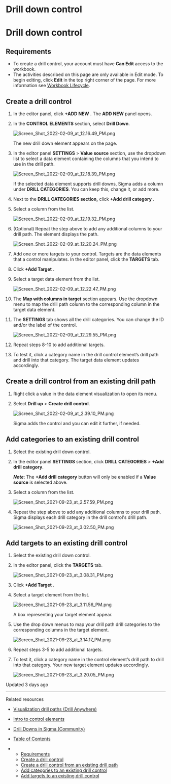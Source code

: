 # Drill down control

# Drill down control

## Requirements

* To create a drill control, your account must have **Can Edit** access to the workbook.
* The activities described on this page are only available in Edit mode. To begin editing, click **Edit** in the top right corner of the page. For more information see [Workbook Lifecycle](/docs/workbook-lifecycle-explore-draft-and-publish).

## Create a drill control

1. In the editor panel, click **+ADD NEW** .
   The **ADD NEW** panel opens.
2. In the **CONTROL** **ELEMENTS** section, select **Drill Down**.

   ![Screen_Shot_2022-02-09_at_12.16.49_PM.png](https://files.readme.io/b70a089-1.png)

   The new drill down element appears on the page.
3. In the editor panel **SETTINGS** > **Value source** section, use the dropdown list to select a data element containing the columns that you intend to use in the drill path.

   ![Screen_Shot_2022-02-09_at_12.18.39_PM.png](https://files.readme.io/89ba253-2.png)

   If the selected data element supports drill downs, Sigma adds a column under **DRILL CATEGORIES**. You can keep this, change it, or add more.
4. Next to the **DRILL CATEGORIES section,** click **+Add drill category** .
5. Select a column from the list.

   ![Screen_Shot_2022-02-09_at_12.19.32_PM.png](https://files.readme.io/8bc861d-3.png)
6. (Optional) Repeat the step above to add any additional columns to your drill path. The element displays the path.

   ![Screen_Shot_2022-02-09_at_12.20.24_PM.png](https://files.readme.io/14a992e-4.png)
7. Add one or more targets to your control. Targets are the data elements that a control manipulates. In the editor panel, click the **TARGETS** tab.
8. Click **+Add Target** .
9. Select a target data element from the list.

   ![Screen_Shot_2022-02-09_at_12.22.47_PM.png](https://files.readme.io/3e030de-5.png)
10. The **Map with columns in target** section appears. Use the dropdown menu to map the drill path column to the corresponding column in the target data element.
11. The **SETTINGS** tab shows all the drill categories. You can change the ID and/or the label of the control.

    ![Screen_Shot_2022-02-09_at_12.29.55_PM.png](https://files.readme.io/8686725-6.png)
12. Repeat steps 8-10 to add additional targets.
13. To test it, click a category name in the drill control element’s drill path and drill into that category. The target data element updates accordingly.

## Create a drill control from an existing drill path

1. Right click a value in the data element visualization to open its menu.
2. Select **Drill up** > **Create drill control**.

   ![Screen_Shot_2022-02-09_at_2.39.10_PM.png](https://files.readme.io/bccf652-7.png)

   Sigma adds the control and you can edit it further, if needed.

## Add categories to an existing drill control

1. Select the existing drill down control.
2. In the editor panel **SETTINGS** section, click **DRILL CATEGORIES** > **+Add drill category**.
     
    ***Note***: The **+Add drill category** button will only be enabled if a **Value source** is selected above.
3. Select a column from the list.

   ![Screen_Shot_2021-09-23_at_2.57.59_PM.png](https://files.readme.io/19f636d-8.png)
4. Repeat the step above to add any additional columns to your drill path. Sigma displays each drill category in the drill control's drill path.

   ![Screen_Shot_2021-09-23_at_3.02.50_PM.png](https://files.readme.io/44bf0d7-9.png)

## Add targets to an existing drill control

1. Select the existing drill down control.
2. In the editor panel, click the **TARGETS** tab.

   ![Screen_Shot_2021-09-23_at_3.08.31_PM.png](https://files.readme.io/4195f76-10.png)
3. Click **+Add Target** .
4. Select a target element from the list.

   ![Screen_Shot_2021-09-23_at_3.11.56_PM.png](https://files.readme.io/91ecc71-11.png)

   A box representing your target element appear.
5. Use the drop down menus to map your drill path drill categories to the corresponding columns in the target element.

   ![Screen_Shot_2021-09-23_at_3.14.17_PM.png](https://files.readme.io/c07da23-12.png)
6. Repeat steps 3-5 to add additional targets.
7. To test it, click a category name in the control element’s drill path to drill into that category. Your new target element updates accordingly.

   ![Screen_Shot_2021-09-23_at_3.20.05_PM.png](https://files.readme.io/67e4ab3-13.png)

Updated 3 days ago

---

Related resources

* [Visualization drill paths (Drill Anywhere)](/docs/visualization-drill-paths-drill-anywhere)
* [Intro to control elements](/docs/intro-to-control-elements)
* [Drill Downs in Sigma (Community)](https://community.sigmacomputing.com/t/drill-downs-in-sigma/2048?_gl=1*h8fxxp*_ga*ODkzMjkyNDY1LjE3MDAwMDU1NzM.*_ga_PMMQG4DCHC*MTcwMTIwOTMxNS4yNC4xLjE3MDEyMTY1MjIuNTguMC4w)

* [Table of Contents](#)
* + [Requirements](#requirements)
  + [Create a drill control](#create-a-drill-control)
  + [Create a drill control from an existing drill path](#create-a-drill-control-from-an-existing-drill-path)
  + [Add categories to an existing drill control](#add-categories-to-an-existing-drill-control)
  + [Add targets to an existing drill control](#add-targets-to-an-existing-drill-control)